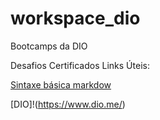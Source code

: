 # workspace_dio
Bootcamps da DIO

Desafios
Certificados
Links Úteis:

[Sintaxe básica markdow](https://www.markdownguide.org/basic-syntax/)

[DIO]!(https://www.dio.me/)


